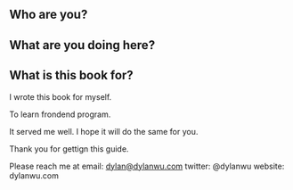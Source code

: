 ## Who are you?

## What are you doing here?

## What is this book for?

I wrote this book for myself. 

To learn frondend program. 

It served me well. I hope it will do the same for you.

Thank you for gettign this guide. 

Please reach me at 
  email: dylan@dylanwu.com
  twitter: @dylanwu
  website: dylanwu.com 